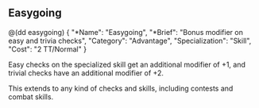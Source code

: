 ## Easygoing

@(dd easygoing)
{ 
  "*Name": "Easygoing",
  "*Brief": "Bonus modifier on easy and trivia checks",
  "Category": "Advantage",
  "Specialization": "Skill", 
  "Cost": "2 TT/Normal"
}

Easy checks on the specialized skill get an additional modifier 
of +1, and trivial checks have an additional modifier of +2.

This extends to any kind of checks and skills, including
contests and combat skills.
